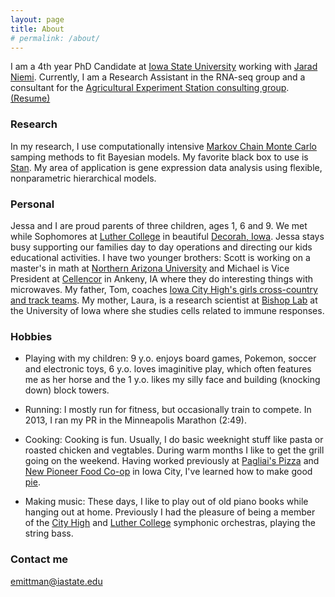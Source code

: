```yaml
---
layout: page
title: About
# permalink: /about/
---
```


I am a 4th year PhD Candidate at [Iowa State University](http://www.iastate.edu/) working with [Jarad Niemi](http://www.jarad.me/). Currently, I am a Research Assistant in the RNA-seq group and a consultant for the [Agricultural Experiment Station consulting group](http://stat.iastate.edu/agriculture-experiment-station-consulting-group).  [(Resume)](../eric_mittman_resume.pdf) 

### Research
In my research, I use computationally intensive [Markov Chain Monte Carlo](https://en.wikipedia.org/wiki/Markov_chain_Monte_Carlo) samping methods to fit Bayesian models. My favorite black box to use is [Stan](http://mc-stan.org/). My area of application is gene expression data analysis using flexible, nonparametric hierarchical models.

### Personal

Jessa and I are proud parents of three children, ages 1, 6 and 9. We met while Sophomores at [Luther College](https://www.luther.edu/) in beautiful [Decorah, Iowa](http://www.visitdecorah.com/). Jessa stays busy supporting our families day to day operations and directing our kids educational activities. I have two younger brothers: Scott is working on a master's in math at [Northern Arizona University](http://nau.edu/) and  Michael is Vice President at [Cellencor](http://www.cellencor.com/) in Ankeny, IA where they do interesting things with microwaves. My father, Tom, coaches [Iowa City High's girls cross-country and track teams](http://www.cityhighruns.com/). My mother, Laura, is a research scientist at [Bishop Lab](http://www.healthcare.uiowa.edu/labs/bishop/) at the University of Iowa where she studies cells related to immune responses.

### Hobbies
- Playing with my children:
9 y.o. enjoys board games, Pokemon, soccer and electronic toys, 6 y.o. loves imaginitive play, which often features me as her horse and the 1 y.o. likes my silly face and building (knocking down) block towers.
  
- Running:
I mostly run for fitness, but occasionally train to compete. In 2013, I ran my PR in the Minneapolis Marathon (2:49).

- Cooking:
Cooking is fun. Usually, I do basic weeknight stuff like pasta or roasted chicken and vegtables. During warm months I like to get the grill going on the weekend. Having worked previously at [Pagliai's Pizza](http://www.pagliaisic.com/) and [New Pioneer Food Co-op](https://www.newpi.coop/) in Iowa City, I've learned how to make good [pie](https://emittman.github.io/images/pizza.jpg).

- Making music:
These days, I like to play out of old piano books while hanging out at home. Previously I had the pleasure of being a member of the [City High](https://cityhighmusic.jimdo.com/orchestra/) and [Luther College](https://www.luther.edu/music/symphony-orchestra/) symphonic orchestras, playing the string bass.


### Contact me
[emittman@iastate.edu](mailto:emittman@iastate.edu)